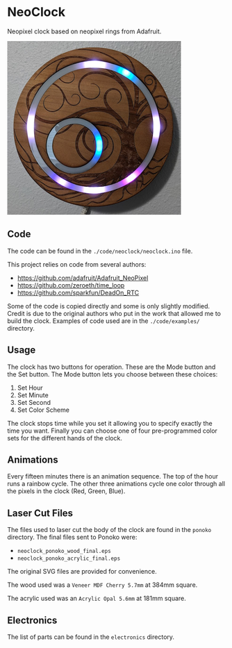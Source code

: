 NeoClock
========

Neopixel clock based on neopixel rings from Adafruit.

![NeoClock](./pictures/neoclock.png)

Code
---

The code can be found in the `./code/neoclock/neoclock.ino` file.

This project relies on code from several authors:

- https://github.com/adafruit/Adafruit_NeoPixel
- https://github.com/zeroeth/time_loop
- https://github.com/sparkfun/DeadOn_RTC

Some of the code is copied directly and some is only slightly modified.
Credit is due to the original authors who put in the work that allowed
me to build the clock.  Examples of code used are in the
`./code/examples/` directory.

Usage
---

The clock has two buttons for operation.  These are the Mode button and the
Set button.  The Mode button lets you choose between these choices:

1. Set Hour
2. Set Minute
3. Set Second
4. Set Color Scheme

The clock stops time while you set it allowing you to specify exactly the time
you want.  Finally you can choose one of four pre-programmed color sets for
the different hands of the clock.

Animations
---

Every fifteen minutes there is an animation sequence.  The top of the hour
runs a rainbow cycle.  The other three animations cycle one color through
all the pixels in the clock (Red, Green, Blue).

Laser Cut Files
---

The files used to laser cut the body of the clock are found in the `ponoko`
directory.  The final files sent to Ponoko were:

- `neoclock_ponoko_wood_final.eps`
- `neoclock_ponoko_acrylic_final.eps`

The original SVG files are provided for convenience.

The wood used was a `Veneer MDF Cherry 5.7mm` at 384mm square.

The acrylic used was an `Acrylic Opal 5.6mm` at 181mm square.

Electronics
---

The list of parts can be found in the `electronics` directory.

